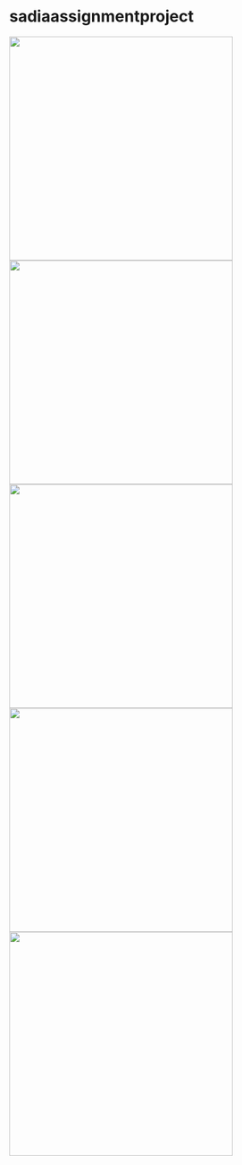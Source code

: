 # sadiaassignmentproject

<img src="https://github.com/user-attachments/assets/f2e17b0a-c0fe-4752-8e63-1a83e89ed4a4.png" width=400 height=400>
<img src="https://github.com/user-attachments/assets/a0a9a6a3-f3e4-4e34-88fe-492f584f07c7.png" width=400 height=400>
<img src="https://github.com/user-attachments/assets/0a2d3efc-d88a-441e-8359-8139cb4b5054.png" width=400 height=400>
<img src="https://github.com/user-attachments/assets/849baffb-9991-4306-ae0c-70d6921259c9.png" width=400 height=400>
<img src="https://github.com/user-attachments/assets/6cd35bf6-4933-43fe-9c12-c00795188510.png" width=400 height=400>
